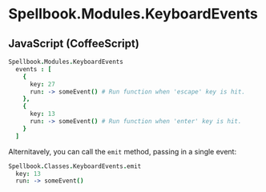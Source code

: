 Spellbook.Modules.KeyboardEvents
================================

JavaScript (CoffeeScript)
-------------------------

```coffeescript
Spellbook.Modules.KeyboardEvents
  events : [
    {
      key: 27
      run: -> someEvent() # Run function when 'escape' key is hit.
    },
    {
      key: 13
      run: -> someEvent() # Run function when 'enter' key is hit.
    }
  ]
```

Alternitavely, you can call the `emit` method, passing in a single event:

```coffeescript
Spellbook.Classes.KeyboardEvents.emit
  key: 13
  run: -> someEvent()
```
